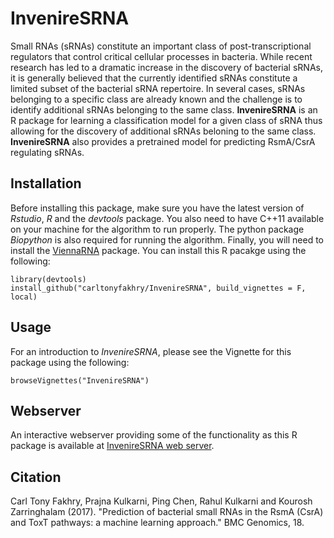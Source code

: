# InvenireSRNA
Small RNAs (sRNAs) constitute an important class of post-transcriptional regulators that control critical cellular processes in bacteria. While recent research has led to a dramatic increase in the discovery of bacterial sRNAs, it is generally believed that the currently identified sRNAs constitute a limited subset of the bacterial sRNA repertoire. In several cases, sRNAs belonging to a specific class are already known and the challenge is to identify additional sRNAs belonging to the same class. **InvenireSRNA** is an R package for learning a classification model for a given class of sRNA thus allowing for the discovery of additional sRNAs beloning to the same class. **InvenireSRNA** also provides a pretrained model for predicting RsmA/CsrA regulating sRNAs.

## Installation
Before installing this package, make sure you have the latest version of *Rstudio*, *R* and the *devtools* package. You also need to have C++11 available on your machine for the algorithm to run properly. The python package *Biopython* is also required for running the algorithm. Finally, you will need to install the [ViennaRNA](http://www.tbi.univie.ac.at/RNA/) package. You can install this R pacakge using the following:
```{R}
library(devtools)
install_github("carltonyfakhry/InvenireSRNA", build_vignettes = F, local)
```

## Usage
For an introduction to *InvenireSRNA*, please see the Vignette for this package using the following:

```{R}
browseVignettes("InvenireSRNA")
```

## Webserver
An interactive webserver providing some of the functionality as this R package is available at [InvenireSRNA web server](http://markov.math.umb.edu/inveniresrna/).

## Citation
Carl Tony Fakhry, Prajna Kulkarni, Ping Chen, Rahul Kulkarni and Kourosh Zarringhalam (2017). "Prediction of bacterial small RNAs in the RsmA (CsrA) and ToxT pathways: a machine learning approach." BMC Genomics, 18.
